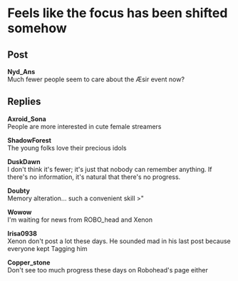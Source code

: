 # Feels like the focus has been shifted somehow
## Post
**Nyd_Ans**<br>
Much fewer people seem to care about the Æsir event now?


## Replies
**Axroid_Sona**<br>
People are more interested in cute female streamers

**ShadowForest**<br>
The young folks love their precious idols

**DuskDawn**<br>
I don't think it's fewer; it's just that nobody can remember anything. If there's no information, it's natural that there's no progress.

**Doubty**<br>
Memory alteration... such a convenient skill >"

**Wowow**<br>
I'm waiting for news from ROBO\_head and Xenon

**Irisa0938**<br>
Xenon don't post a lot these days. He sounded mad in his last post because everyone kept Tagging him

**Copper_stone**<br>
Don't see too much progress these days on Robohead's page either

